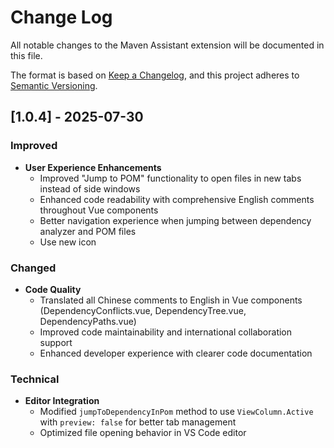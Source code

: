 # Change Log

All notable changes to the Maven Assistant extension will be documented in this file.

The format is based on [Keep a Changelog](https://keepachangelog.com/en/1.0.0/),
and this project adheres to [Semantic Versioning](https://semver.org/spec/v2.0.0.html).

## [1.0.4] - 2025-07-30

### Improved
- **User Experience Enhancements**
  - Improved "Jump to POM" functionality to open files in new tabs instead of side windows
  - Enhanced code readability with comprehensive English comments throughout Vue components
  - Better navigation experience when jumping between dependency analyzer and POM files
  - Use new icon

### Changed
- **Code Quality**
  - Translated all Chinese comments to English in Vue components (DependencyConflicts.vue, DependencyTree.vue, DependencyPaths.vue)
  - Improved code maintainability and international collaboration support
  - Enhanced developer experience with clearer code documentation


### Technical
- **Editor Integration**
  - Modified `jumpToDependencyInPom` method to use `ViewColumn.Active` with `preview: false` for better tab management
  - Optimized file opening behavior in VS Code editor

